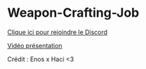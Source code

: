 # Weapon-Crafting-Job

[Clique ici pour rejoindre le Discord](https://discord.gg/pRXCnA8)

[Vidéo présentation](https://youtu.be/ZAMl1zCiShs)

Crédit : Enos x Haci <3
 
